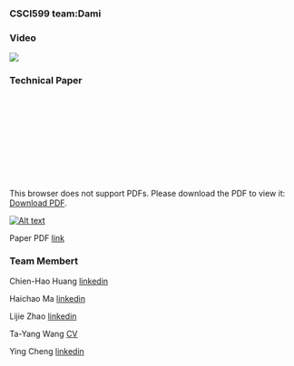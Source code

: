 ### CSCI599 team:Dami

### Video

![](https://res.cloudinary.com/marcomontalbano/image/upload/v1588054759/video_to_markdown/images/youtube--fgID1lcyRoE-c05b58ac6eb4c4700831b2b3070cd403.jpg)
### Technical Paper
<object data="https://damiteam.github.io/Dami.github.io/INF-558%20Fall%202018%20Final.pdf" type="application/pdf" width="700px" height="700px">
    <embed src="https://damiteam.github.io/Dami.github.io/INF-558%20Fall%202018%20Final.pdf">
        <p>This browser does not support PDFs. Please download the PDF to view it: <a href="https://damiteam.github.io/Dami.github.io/INF-558%20Fall%202018%20Final.pdf">Download PDF</a>.</p>
    </embed>
</object>

[![Alt text](https://img.youtube.com/vi/VID/0.jpg)](https://www.youtube.com/watch?v=VID)

Paper PDF [link](https://damiteam.github.io/Dami.github.io/INF-558%20Fall%202018%20Final.pdf)

### Team Membert
Chien-Hao Huang [linkedin](https://www.linkedin.com/in/will-huang-0655866b/)

Haichao Ma [linkedin](https://www.linkedin.com/in/haichao-ma-a00491173/)

Lijie Zhao [linkedin](https://www.linkedin.com/in/lijiezhao/)

Ta-Yang Wang [CV](https://sites.google.com/usc.edu/tayangwa/)

Ying Cheng [linkedin](https://www.linkedin.com/in/ying-cheng-usc/)

